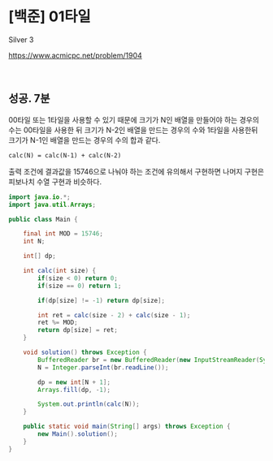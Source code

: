 # [백준] 01타일

Silver 3

https://www.acmicpc.net/problem/1904

<br>

## 성공. 7분

00타일 또는 1타일을 사용할 수 있기 때문에 크기가 N인 배열을 만들어야 하는 경우의 수는 00타일을 사용한 뒤 크기가 N-2인 배열을 만드는 경우의 수와 1타일을 사용한뒤 크기가 N-1인 배열을 만드는 경우의 수의 합과 같다.

```
calc(N) = calc(N-1) + calc(N-2)
```

출력 조건에 결과값을 15746으로 나눠야 하는 조건에 유의해서 구현하면 나머지 구현은 피보나치 수열 구현과 비슷하다.

```java
import java.io.*;
import java.util.Arrays;

public class Main {

    final int MOD = 15746;
    int N;

    int[] dp;

    int calc(int size) {
        if(size < 0) return 0;
        if(size == 0) return 1;

        if(dp[size] != -1) return dp[size];

        int ret = calc(size - 2) + calc(size - 1);
        ret %= MOD;
        return dp[size] = ret;
    }

    void solution() throws Exception {
        BufferedReader br = new BufferedReader(new InputStreamReader(System.in));
        N = Integer.parseInt(br.readLine());

        dp = new int[N + 1];
        Arrays.fill(dp, -1);

        System.out.println(calc(N));
    }

    public static void main(String[] args) throws Exception {
        new Main().solution();
    }
}
```


